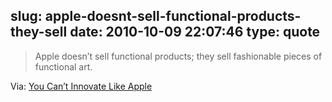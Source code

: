 slug: apple-doesnt-sell-functional-products-they-sell
date: 2010-10-09 22:07:46
type: quote
---

> Apple doesn’t sell functional products; they sell fashionable pieces of functional art.

Via: [You Can’t Innovate Like Apple](http://www.pragmaticmarketing.com/publications/magazine/6/4/you_cant_innovate_like_apple)
